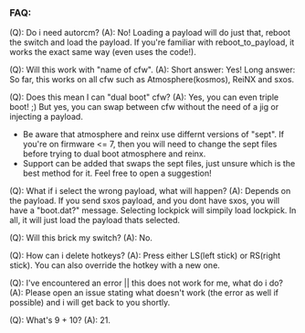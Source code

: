 ### FAQ:


(Q):
Do i need autorcm?
(A):
No! Loading a payload will do just that, reboot the switch and load the payload. If you're familiar with reboot_to_payload, it works the exact same way (even uses the code!).

(Q):
Will this work with "name of cfw".
(A):
Short answer: Yes!
Long answer: So far, this works on all cfw such as Atmosphere(kosmos), ReiNX and sxos.

(Q):
Does this mean I can "dual boot" cfw?
(A):
Yes, you can even triple boot! ;)
But yes, you can swap between cfw without the need of a jig or injecting a payload.
 - Be aware that atmosphere and reinx use differnt versions of "sept". If you're on firmware <= 7, then you will need to change the sept files before trying to dual boot atmosphere and reinx.
 - Support can be added that swaps the sept files, just unsure which is the best method for it. Feel free to open a suggestion!

(Q):
What if i select the wrong payload, what will happen?
(A):
Depends on the payload. If you send sxos payload, and you dont have sxos, you will have a "boot.dat?" message. Selecting lockpick will simpily load lockpick.
In all, it will just load the payload thats selected.

(Q):
Will this brick my switch?
(A):
No.

(Q):
How can i delete hotkeys?
(A):
Press either LS(left stick) or RS(right stick). You can also override the hotkey with a new one.

(Q):
I've encountered an error || this does not work for me, what do i do?
(A):
Please open an issue stating what doesn't work (the error as well if possible) and i will get back to you shortly.

(Q):
What's 9 + 10?
(A):
21.